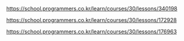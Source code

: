 https://school.programmers.co.kr/learn/courses/30/lessons/340198

https://school.programmers.co.kr/learn/courses/30/lessons/172928

https://school.programmers.co.kr/learn/courses/30/lessons/176963